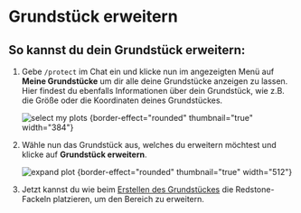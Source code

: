 # Grundstück erweitern

## So kannst du dein Grundstück erweitern:

1. Gebe `/protect` im Chat ein und klicke nun im angezeigten Menü auf **Meine Grundstücke** um dir alle deine
   Grundstücke anzeigen zu lassen. Hier findest du ebenfalls Informationen über dein Grundstück, wie z.B. die Größe oder
   die Koordinaten deines Grundstückes.

   ![select my plots](plot-my-plot.png) {border-effect="rounded" thumbnail="true" width="384"}

2. Wähle nun das Grundstück aus, welches du erweitern möchtest und klicke auf **Grundstück erweitern**.

   ![expand plot](plot-expand-plot.png) {border-effect="rounded" thumbnail="true" width="512"}

3. Jetzt kannst du wie beim [Erstellen des Grundstückes](plot-creation.md) die Redstone-Fackeln platzieren, um den
   Bereich zu erweitern. 